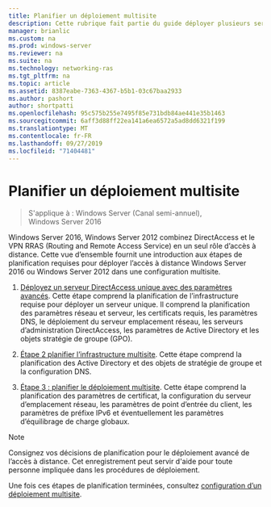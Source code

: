 ```yaml
---
title: Planifier un déploiement multisite
description: Cette rubrique fait partie du guide déployer plusieurs serveurs d’accès à distance dans un déploiement multisite dans Windows Server 2016.
manager: brianlic
ms.custom: na
ms.prod: windows-server
ms.reviewer: na
ms.suite: na
ms.technology: networking-ras
ms.tgt_pltfrm: na
ms.topic: article
ms.assetid: 8387eabe-7363-4367-b5b1-03c67baa2933
ms.author: pashort
author: shortpatti
ms.openlocfilehash: 95c575b255e7495f85e731bdb84ae441e35b1463
ms.sourcegitcommit: 6aff3d88ff22ea141a6ea6572a5ad8dd6321f199
ms.translationtype: MT
ms.contentlocale: fr-FR
ms.lasthandoff: 09/27/2019
ms.locfileid: "71404481"
---
```

# <a name="plan-a-multisite-deployment"></a>Planifier un déploiement multisite

>S'applique à : Windows Server (Canal semi-annuel), Windows Server 2016

 Windows Server 2016, Windows Server 2012 combinez DirectAccess et le VPN RRAS (Routing and Remote Access Service) en un seul rôle d’accès à distance. Cette vue d’ensemble fournit une introduction aux étapes de planification requises pour déployer l’accès à distance Windows Server 2016 ou Windows Server 2012 dans une configuration multisite.  
  
1.  [Déployez un serveur DirectAccess unique avec des paramètres avancés](https://technet.microsoft.com/library/hh831436(v=ws.11).aspx). Cette étape comprend la planification de l’infrastructure requise pour déployer un serveur unique. Il comprend la planification des paramètres réseau et serveur, les certificats requis, les paramètres DNS, le déploiement du serveur emplacement réseau, les serveurs d’administration DirectAccess, les paramètres de Active Directory et les objets stratégie de groupe (GPO).  
  
2.  [Étape 2 planifier l’infrastructure multisite](Step-2-Plan-the-Multisite-Infrastructure.md). Cette étape comprend la planification des Active Directory et des objets de stratégie de groupe et la configuration DNS.  
  
3.  [Étape 3 : planifier le déploiement multisite](Step-3-Plan-the-Multisite-Deployment.md). Cette étape comprend la planification des paramètres de certificat, la configuration du serveur d’emplacement réseau, les paramètres de point d’entrée du client, les paramètres de préfixe IPv6 et éventuellement les paramètres d’équilibrage de charge globaux.  
  
> [!NOTE]  
> Consignez vos décisions de planification pour le déploiement avancé de l’accès à distance. Cet enregistrement peut servir d'aide pour toute personne impliquée dans les procédures de déploiement.  
  
Une fois ces étapes de planification terminées, consultez [configuration d’un déploiement multisite](../configure/Configure-a-Multisite-Deployment.md).  
  


